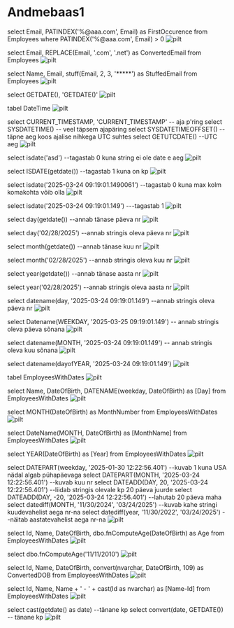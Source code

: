 # Andmebaas1

select Email, PATINDEX('%@aaa.com', Email) as FirstOccurence
from Employees
where PATINDEX('%@aaa.com', Email) > 0
![pilt](https://github.com/user-attachments/assets/b1a56586-36dc-4731-85dc-b31bdfc856af)

select Email, REPLACE(Email, '.com', '.net') as ConvertedEmail
from Employees
![pilt](https://github.com/user-attachments/assets/0b47c6f4-1241-46da-b25a-2d5821db4a17)

select Name, Email,
	stuff(Email, 2, 3, '*****') as StuffedEmail
from Employees
![pilt](https://github.com/user-attachments/assets/15a1579c-906b-4ebf-9681-7077ccbcd1be)

select GETDATE(), 'GETDATE()'
![pilt](https://github.com/user-attachments/assets/873fb078-54aa-47cc-b119-eabed73a4fc9)

tabel DateTime
![pilt](https://github.com/user-attachments/assets/ef6972e6-2e78-4932-9173-d7ac6bf5beda)

select CURRENT_TIMESTAMP, 'CURRENT_TIMESTAMP' -- aja p'ring
select SYSDATETIME()  -- veel täpsem ajapäring
select SYSDATETIMEOFFSET() -- täpne aeg koos ajalise nihkega UTC suhtes
select GETUTCDATE()  --UTC aeg
![pilt](https://github.com/user-attachments/assets/e077190c-dec0-4730-9d96-ef03b6c6177f)

select isdate('asd') --tagastab 0 kuna string ei ole date e aeg
![pilt](https://github.com/user-attachments/assets/be11e873-1f7c-4a8a-9c61-a57580aa7901)

select ISDATE(getdate()) --tagastab 1 kuna on kp
![pilt](https://github.com/user-attachments/assets/b3b7f483-bb62-4c5b-9d2d-1d837b2ad5c8)

select isdate('2025-03-24 09:19:01.1490061') --tagastab 0 kuna max kolm komakohta võib olla
![pilt](https://github.com/user-attachments/assets/4a796c36-a7f8-4c99-a4db-ddcb2a7e6883)

select isdate('2025-03-24 09:19:01.149') ---tagastab 1
![pilt](https://github.com/user-attachments/assets/30535ad8-2a02-4f1c-a9f9-96c5a3b35d98)

select day(getdate()) --annab tänase päeva nr
![pilt](https://github.com/user-attachments/assets/755a101c-bb32-4b7f-8050-7c35d16a08df)

select day('02/28/2025') --annab stringis oleva päeva nr
![pilt](https://github.com/user-attachments/assets/fabe5b7b-9400-4de9-a1c7-94c71bbec872)

select month(getdate()) --annab tänase kuu nr
![pilt](https://github.com/user-attachments/assets/a025c9f3-9174-474e-bd00-1a88c26daac6)

select month('02/28/2025') --annab stringis oleva kuu nr
![pilt](https://github.com/user-attachments/assets/eedd59d5-9b44-48cc-9ea5-185ee7e16234)

select year(getdate()) --annab tänase aasta nr
![pilt](https://github.com/user-attachments/assets/09713c9b-e36d-467f-890f-6a6329c1560f)

select year('02/28/2025') --annab stringis oleva aasta nr
![pilt](https://github.com/user-attachments/assets/c6ef777f-3d08-419e-8ddc-2742d583de17)

select datename(day, '2025-03-24 09:19:01.149') --annab stringis oleva päeva nr
![pilt](https://github.com/user-attachments/assets/c3438a24-9975-474b-a9ac-99f76fba8241)

select Datename(WEEKDAY, '2025-03-25 09:19:01.149')  -- annab stringis oleva päeva sõnana
![pilt](https://github.com/user-attachments/assets/b57436d5-62fb-45f9-9386-bc040184e5b9)

select datename(MONTH, '2025-03-24 09:19:01.149') -- annab stringis oleva kuu sõnana
![pilt](https://github.com/user-attachments/assets/2c3572fa-5454-44e7-9467-8bed40eae5f8)

select datename(dayofYEAR, '2025-03-24 09:19:01.149') 
![pilt](https://github.com/user-attachments/assets/1cec21cc-d30c-4d4e-8453-ac4f377c4f46)

tabel EmployeesWithDates 
![pilt](https://github.com/user-attachments/assets/feb983d1-8c0d-4e98-b52c-7eea58efd740)

select Name, DateOfBirth, DATENAME(weekday, DateOfBirth) as [Day] from EmployeesWithDates
![pilt](https://github.com/user-attachments/assets/070bd869-ba44-40f1-9b6d-2c651aca9a5b)

select MONTH(DateOfBirth) as MonthNumber from EmployeesWithDates
![pilt](https://github.com/user-attachments/assets/0af328b7-5104-4237-8e03-93fd39b9ab77)

select DateName(MONTH, DateOfBirth) as [MonthName] from EmployeesWithDates
![pilt](https://github.com/user-attachments/assets/15ed4bf8-a72f-45ef-9d53-23f8683d3004)

select YEAR(DateOfBirth) as [Year] from EmployeesWithDates
![pilt](https://github.com/user-attachments/assets/b7ecbe9b-451a-46fe-9a9a-e36e1e7f78fb)

select DATEPART(weekday, '2025-01-30 12:22:56.401') --kuvab 1 kuna USA nädal algab pühapäevaga
select DATEPART(MONTH, '2025-03-24 12:22:56.401') --kuvab kuu nr
select DATEADD(DAY, 20, '2025-03-24 12:22:56.401') --liidab stringis olevale kp 20 päeva juurde
select DATEADD(DAY, -20, '2025-03-24 12:22:56.401') --lahutab 20 päeva maha
select datediff(MONTH, '11/30/2024', '03/24/2025')  --kuvab kahe stringi kuudevahelist aega nr-na
select datediff(year, '11/30/2022', '03/24/2025') --näitab aastatevahelist aega nr-na
![pilt](https://github.com/user-attachments/assets/24ceacfc-7fd9-44cd-b1c3-274a6d2b0835)

select Id, Name, DateOfBirth, dbo.fnComputeAge(DateOfBirth) 
as Age from EmployeesWithDates
![pilt](https://github.com/user-attachments/assets/95606d88-692c-4ad2-8b1a-9278e85a5540)

select dbo.fnComputeAge('11/11/2010')
![pilt](https://github.com/user-attachments/assets/01c4dab8-ce07-472f-b49a-f4b3740e0646)

select Id, Name, DateOfBirth,
convert(nvarchar, DateOfBirth, 109) as ConvertedDOB
from EmployeesWithDates
![pilt](https://github.com/user-attachments/assets/7ad9b994-fb46-4224-811d-2288a7b1e305)

select Id, Name, Name + ' - ' + cast(Id as nvarchar) as [Name-Id] 
from EmployeesWithDates
![pilt](https://github.com/user-attachments/assets/09b13c9c-2c03-4a31-ad50-703aa23c1500)

select cast(getdate() as date) --tänane kp
select convert(date, GETDATE()) -- tänane kp
![pilt](https://github.com/user-attachments/assets/f4bd2205-916e-4642-ae5a-a54dc23d0175)
